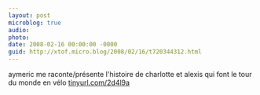 ```yaml
---
layout: post
microblog: true
audio: 
photo: 
date: 2008-02-16 00:00:00 -0000
guid: http://xtof.micro.blog/2008/02/16/t720344312.html
---
```

aymeric me raconte/présente l'histoire de charlotte et alexis qui font le tour du monde en vélo [tinyurl.com/2d4l9a](http://tinyurl.com/2d4l9a)
